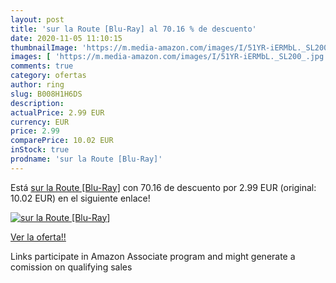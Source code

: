 ```yaml
---
layout: post
title: 'sur la Route [Blu-Ray] al 70.16 % de descuento'
date: 2020-11-05 11:10:15
thumbnailImage: 'https://m.media-amazon.com/images/I/51YR-iERMbL._SL200_.jpg'
images: [ 'https://m.media-amazon.com/images/I/51YR-iERMbL._SL200_.jpg' ]
comments: true
category: ofertas
author: ring
slug: B008H1H6DS
description:
actualPrice: 2.99 EUR
currency: EUR
price: 2.99
comparePrice: 10.02 EUR
inStock: true
prodname: 'sur la Route [Blu-Ray]'
---
```


Está [sur la Route [Blu-Ray]](https://www.amazon.fr/dp/B008H1H6DS/?tag=tolees0d-21) con 70.16 de descuento por 2.99 EUR (original: 10.02 EUR) en el siguiente enlace!

[![sur la Route [Blu-Ray]](https://m.media-amazon.com/images/I/51YR-iERMbL._SL200_.jpg)](https://www.amazon.fr/dp/B008H1H6DS/?tag=tolees0d-21)

[Ver la oferta!!](https://www.amazon.fr/dp/B008H1H6DS/?tag=tolees0d-21)

Links participate in Amazon Associate program and might generate a comission on qualifying sales


